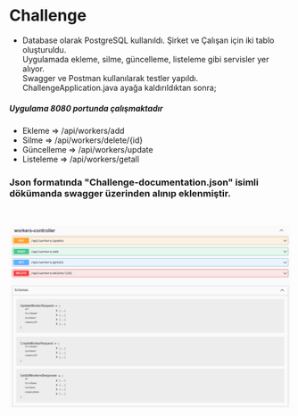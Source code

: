 # Challenge 

- Database olarak PostgreSQL kullanıldı. Şirket ve Çalışan için iki tablo oluşturuldu. <br>
Uygulamada ekleme, silme, güncelleme, listeleme gibi servisler yer alıyor. <br>
Swagger ve Postman kullanılarak testler yapıldı.<br>
ChallengeApplication.java ayağa kaldırıldıktan sonra;
##### *Uygulama 8080 portunda çalışmaktadır*  <br>
- Ekleme => /api/workers/add
- Silme => /api/workers/delete/{id}
- Güncelleme => /api/workers/update
- Listeleme => /api/workers/getall

### Json formatında "Challenge-documentation.json" isimli dökümanda swagger üzerinden alınıp eklenmiştir.<br>
<br>

![swagger resmi](https://github.com/hasannsoykan/Challenge_Company_Worker/blob/main/swagger-workers.png)
